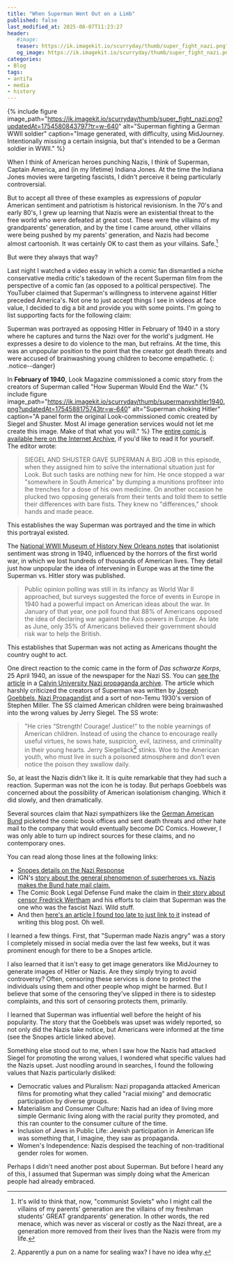 ```yaml
---
title: "When Superman Went Out on a Limb"
published: false
last_modified_at: 2025-08-07T11:23:27
header: 
   #image:
   teaser: https://ik.imagekit.io/scurryday/thumb/super_fight_nazi.png?updatedAt=1754580843797?tr=w-640
   og_image: https://ik.imagekit.io/scurryday/thumb/super_fight_nazi.png?updatedAt=1754580843797?tr=w-640
categories:
- Blog
tags:
- antifa
- media
- history
---
```

{% include figure image_path="https://ik.imagekit.io/scurryday/thumb/super_fight_nazi.png?updatedAt=1754580843797?tr=w-640" alt="Superman fighting a German WWII soldier" caption="Image generated, with difficulty, using MidJourney. Intentionally missing a certain insignia, but that's intended to be a German soldier in WWII." %}

When I think of American heroes punching Nazis, I think of Superman, Captain America, and (in my lifetime) Indiana Jones. At the time the Indiana Jones movies were targeting fascists, I didn't perceive it being particularly controversial.

But to accept all three of these examples as expressions of *popular* American sentiment and patriotism is historical revisionism. In the 70's and early 80's, I grew up learning that Nazis were an existential threat to the free world who were defeated at great cost. These were the villains of my grandparents' generation, and by the time I came around, other villains were being pushed by my parents' generation, and Nazis had become almost cartoonish. It was certainly OK to cast them as your villains. Safe.[^1]

But were they always that way?

Last night I watched a video essay in which a comic fan dismantled a niche conservative media critic's takedown of the recent Superman film from the perspective of a comic fan (as opposed to a political perspective). The YouTuber claimed that Superman's willingness to intervene against Hitler preceded America's. Not one to just accept things I see in videos at face value, I decided to dig a bit and provide you with some points. I'm going to list supporting facts for the following claim:

Superman was portrayed as opposing Hitler in February of 1940 in a story where he captures and turns the Nazi over for the world's judgment. He expresses a desire to do violence to the man, but refrains. At the time, this was an unpopular position to the point that the creator got death threats and were accused of brainwashing young children to become empathetic.
{: .notice--danger}

In **February of 1940**, Look Magazine commissioned a comic story from the creators of Superman called "How Superman Would End the War."
{% include figure image_path="https://ik.imagekit.io/scurryday/thumb/supermanvshitler1940.png?updatedAt=1754588175743tr=w-640" alt="Superman choking Hitler" caption="A panel form the original Look-commissioned comic created by Siegel and Shuster. Most AI image generation services would not let me create this image. Make of that what you will." %}
The [entire comic is available here on the Internet Archive](https://archive.org/details/HowSupermanWouldEndTheWar/mode/2up), if you'd like to read it for yourself. The editor wrote:

> SIEGEL AND SHUSTER GAVE SUPERMAN A BIG JOB in this episode, when they assigned him to solve the international situation just for Look. But such tasks are nothing new for him. He once stopped a war "somewhere in South America" by dumping a munitions profiteer into Ihe trenches for a dose of his own medicine. On another occasion he plucked two opposing generals from their tents and told them to settle their differences with bare fists. They knew no "differences," shook hands and made peace.

This establishes the way Superman was portrayed and the time in which this portrayal existed.

The [National WWII Museum of History New Orleans notes](https://www.nationalww2museum.org/war/articles/great-debate) that isolationist sentiment was strong in 1940, influenced by the horrors of the first world war, in which we lost hundreds of thousands of American lives. They detail just how unpopular the idea of intervening in Europe was at the time the Superman vs. Hitler story was published.

> Public opinion polling was still in its infancy as World War II approached, but surveys suggested the force of events in Europe in 1940 had a powerful impact on American ideas about the war. In January of that year, one poll found that 88% of Americans opposed the idea of declaring war against the Axis powers in Europe. As late as June, only 35% of Americans believed their government should risk war to help the British.

This establishes that Superman was not acting as Americans thought the country ought to act.

One direct reaction to the comic came in the form of *Das schwarze Korps*, 25 April 1940, an issue of the newspaper for the Nazi SS. You can [see the article](https://research.calvin.edu/german-propaganda-archive/superman.htm) in a [Calvin University Nazi propaganda archive](https://research.calvin.edu/german-propaganda-archive/index.htm). The article which harshly criticized the creators of Superman was written by [Joseph Goebbels, Nazi Propagandist](https://en.wikipedia.org/wiki/Joseph_Goebbels) and a sort of non-Temu 1930's version of Stephen Miller. The SS claimed American children were being brainwashed into the wrong values by Jerry Siegel. The SS wrote:

> "He cries “Strength! Courage! Justice!” to the noble yearnings of American children. Instead of using the chance to encourage really useful virtues, he sows hate, suspicion, evil, laziness, and criminality in their young hearts. Jerry Siegellack[^2] stinks. Woe to the American youth, who must live in such a poisoned atmosphere and don’t even notice the poison they swallow daily.

So, at least the Nazis didn't like it. It is quite remarkable that they had such a reaction. Superman was not the icon he is today. But perhaps Goebbels was concerned about the possibility of American isolationism changing. Which it did slowly, and then dramatically.

Several sources claim that Nazi sympathizers like the [German American Bund](https://encyclopedia.ushmm.org/content/en/article/german-american-bund) picketed the comic book offices and sent death threats and other hate mail to the company that would eventually become DC Comics. However, I was only able to turn up indirect sources for these claims, and no contemporary ones.

You can read along those lines at the following links:

* [Snopes details on the Nazi Response](https://www.snopes.com/fact-check/nazi-newspaper-superman/)
* IGN's [story about the general phenomenon of superheroes vs. Nazis makes the Bund hate mail claim.](https://www.ign.com/articles/punching-nazis-how-wwii-superheroes-were-used-as-propaganda)
* The Comic Book Legal Defense Fund make the claim in [their story about censor Fredrick Wertham](https://cbldf.org/2012/09/the-amazing-adventure-of-the-man-of-steel-and-the-psychiatric-censor-superman-vs-doctor-wertham/) and his efforts to claim that Superman was the one who was the fascist Nazi. Wild stuff.
* And then [here's an article I found too late to just link to it](https://aish.com/superman-vs-the-nazis/) instead of writing this blog post. Oh well.

I learned a few things. First, that "Superman made Nazis angry" was a story I completely missed in social media over the last few weeks, but it was prominent enough for there to be a Snopes article.

I also learned that it isn't easy to get image generators like MidJourney to generate images of Hitler or Nazis. Are they simply trying to avoid controversy? Often, censoring these services is done to protect the individuals using them and other people whop might be harmed. But I believe that some of the censoring they've slipped in there is to sidestep complaints, and this sort of censoring protects them, primarily.

I learned that Superman was influential well before the height of his popularity. The story that the Goebbels was upset was widely reported, so not only did the Nazis take notice, but Americans were informed at the time (see the Snopes article linked above).

Something else stood out to me, when I saw how the Nazis had attacked Siegel for promoting the wrong values, I wondered what specific values had the Nazis upset. Just noodling around in searches, I found the following values that Nazis particularly disliked:

* Democratic values and Pluralism: Nazi propaganda attacked American films for promoting what they called "racial mixing" and democratic participation by diverse groups.
* Materialism and Consumer Culture: Nazis had an idea of living more simple Germanic living along with the racial purity they promoted, and this ran counter to the consumer culture of the time.
* Inclusion of Jews in Public Life: Jewish participation in American life was something that, I imagine, they saw as propaganda.
* Women's Independence: Nazis despised the teaching of non-traditional gender roles for women.

Perhaps I didn't need another post about Superman. But before I heard any of this, I assumed that Superman was simply doing what the American people had already embraced.

[^1]: It's wild to think that, now, "communist Soviets" who I might call the villains of my parents' generation are the villains of my freshman students' GREAT grandparents' generation. In other words, the red menace, which was never as visceral or costly as the Nazi threat, are a generation more removed from their lives than the Nazis were from my life.
    
[^2]: Apparently a pun on a name for sealing wax? I have no idea why.

